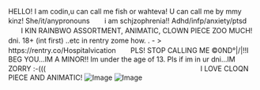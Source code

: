 HELLO! 
I am codin,u can call me fish or wahteva! U can call me by mmy kinz! 
She/it/anypronouns
ㅤㅤi am schjzophrenia!! Adhd/infp/anxiety/ptsd 
ㅤㅤㅤI KIN RAINBWO ASSORTMENT, ANIMATIC, CLOWN PIECE ZOO MUCH! 
  dni. 18+ (int first) ..etc in rentry zome how. . - > ㅤㅤㅤㅤhttps://rentry.co/Hospitalvication
ㅤㅤPLS! STOP CALLING ME ©0ND°|\/|!!I BEG YOU...IM A MINOR!! Im under the age of 13. Pls if im in ur dni...IM ZORRY :-(((
 ㅤㅤㅤㅤㅤㅤㅤㅤㅤㅤㅤㅤㅤㅤㅤㅤㅤㅤㅤㅤㅤㅤㅤㅤI LOVE CLOQN PIECE AND ANIMATIC!
 ![Image](https://github.com/user-attachments/assets/cc821645-b464-4d38-9ea4-00a0d9def5dd)
 ![Image](https://github.com/user-attachments/assets/9a33cf6d-0788-4bba-8a58-babae9245212)
